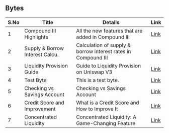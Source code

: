## Bytes

| S.No        | Title       |  Details  |  Link  |
| ----------- | ----------- |----------- | ----------- |
| 1      | Compound III Highlights | All the new features that are added in Compound III |  [Link](markdown/compound-iii-highlights-compound.md) |
 | 2      | Supply & Borrow Interest Calcu. | Calculation of supply & borrow interest rates in Compound III |  [Link](markdown/supply-borrow-interest-calcu-compound.md) |
 | 3      | Liquidity Provision Guide | Guide to Liquidity Provision on Uniswap V3 |  [Link](markdown/liquidity-provision-guide-the-test-academy.md) |
 | 4      | Test Byte | This is a test byte. |  [Link](markdown/test-byte-the-test-academy.md) |
 | 5      | Checking vs Savings Account | Checking vs Savings Account |  [Link](markdown/checking-vs-savings-account-the-test-academy.md) |
 | 6      | Credit Score and Improvement | What is a Credit Score and How to Improve It |  [Link](markdown/credit-score-and-improvement-the-test-academy.md) |
 | 7      | Concentrated Liquidity | Concentrated Liquidity: A Game-Changing Feature |  [Link](markdown/concentrated-liquidity-the-test-academy.md) |